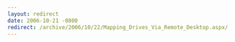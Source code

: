 ```yaml
---
layout: redirect
date: 2006-10-21 -0800
redirect: /archive/2006/10/22/Mapping_Drives_Via_Remote_Desktop.aspx/
---
```

